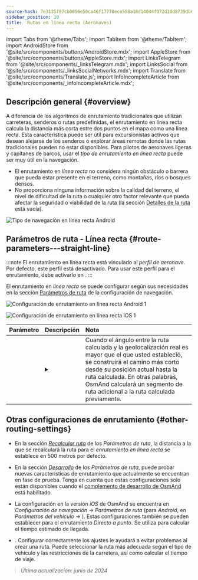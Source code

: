 ```yaml
---
source-hash: 7e3135f97cb0856e50ca46f17778ece558a18d14044f072d10d8739db6285192
sidebar_position: 10
title:  Rutas en línea recta (Aeronaves)
---
```

import Tabs from '@theme/Tabs';
import TabItem from '@theme/TabItem';
import AndroidStore from '@site/src/components/buttons/AndroidStore.mdx';
import AppleStore from '@site/src/components/buttons/AppleStore.mdx';
import LinksTelegram from '@site/src/components/_linksTelegram.mdx';
import LinksSocial from '@site/src/components/_linksSocialNetworks.mdx';
import Translate from '@site/src/components/Translate.js';
import InfoIncompleteArticle from '@site/src/components/_infoIncompleteArticle.mdx';


<InfoIncompleteArticle/>


## Descripción general {#overview}

A diferencia de los algoritmos de enrutamiento tradicionales que utilizan carreteras, senderos o rutas predefinidas, el enrutamiento en línea recta calcula la distancia más corta entre dos puntos en el mapa como una línea recta. Esta característica puede ser útil para excursionistas activos que desean alejarse de los senderos o explorar áreas remotas donde las rutas tradicionales pueden no estar disponibles. Para pilotos de aeronaves ligeras y capitanes de barcos, usar el *tipo de enrutamiento en línea recta* puede ser muy útil en la navegación.

<!-- ![Ejemplo de navegación en línea recta Android 1](@site/static/img/navigation/routing/straight_line_routing_andr_1.png) ![Ejemplo de navegación en línea recta Android 1](@site/static/img/navigation/routing/straight_line_routing_andr_2.png) -->

- El enrutamiento en *línea recta* no considera ningún obstáculo o barrera que pueda estar presente en el terreno, como montañas, ríos o bosques densos.
- No proporciona ninguna información sobre la calidad del terreno, el nivel de dificultad de la ruta o cualquier otro factor relevante que pueda afectar la seguridad o viabilidad de la ruta (la sección [Detalles de la ruta](../setup/route-details.md) está vacía).

![Tipo de navegación en línea recta Android](@site/static/img/navigation/routing/straight_line_routing_andr.png)


## Parámetros de ruta - Línea recta {#route-parameters---straight-line}

:::note
El enrutamiento en línea recta está vinculado al *perfil de aeronave*. Por defecto, este perfil está desactivado. Para usar este perfil para el enrutamiento, debe activarlo en *<Translate android="true" ids="shared_string_menu,shared_string_settings,application_profiles"/>*.
:::

El enrutamiento en *línea recta* se puede configurar según sus necesidades en la sección [Parámetros de ruta](../guidance/navigation-settings.md#route-parameters) de la configuración de navegación.

<Tabs groupId="operating-systems" queryString="current-os">

<TabItem value="android" label="Android">

![Configuración de enrutamiento en línea recta Android 1](@site/static/img/navigation/routing/aircraft_routing_andr.png)

</TabItem>

<TabItem value="ios" label="iOS">

![Configuración de enrutamiento en línea recta iOS 1](@site/static/img/navigation/routing/straight_line_ios.png)

</TabItem>

</Tabs>

| Parámetro | Descripción | Nota |
|:------------|:---------------|:---------------|
| *<Translate android="true" ids="recalc_angle_dialog_title"/>* | <details><summary> <Translate android="true" ids="recalc_angle_dialog_descr"/> </summary>![Recálculo en línea recta Android](@site/static/img/navigation/routing/straight_line_recalculation_andr.png) </details> | Cuando el ángulo entre la ruta calculada y la geolocalización real es mayor que el que usted estableció, se construirá el camino más corto desde su posición actual hasta la ruta calculada. En otras palabras, OsmAnd calculará un segmento de ruta adicional a la ruta calculada previamente. |


## Otras configuraciones de enrutamiento {#other-routing-settings}

- En la sección [*Recalcular ruta*](../../navigation/guidance/navigation-settings.md#recalculate-route) de los *Parámetros de ruta*, la distancia a la que se recalculará la ruta para el *enrutamiento en línea recta* se establece en 500 metros por defecto.

- En la sección [*Desarrollo*](../guidance/navigation-settings.md#development-settings) de los *Parámetros de ruta*, puede probar nuevas características de enrutamiento que actualmente se encuentran en fase de prueba. Tenga en cuenta que estas configuraciones solo están disponibles cuando el [complemento de desarrollo de OsmAnd](../../plugins/development.md) está habilitado.

- La configuración *[<Translate ios="true" ids="road_speeds"/>](../guidance/navigation-settings.md#road-speeds)* en la versión *iOS* de OsmAnd se encuentra en *Configuración de navegación → Parámetros de ruta* (para *Android*, en *Parámetros del vehículo → [<Translate android="true" ids="default_speed_setting_title"/>](../guidance/navigation-settings.md#default-speed--road-speeds)*). Estas configuraciones también se pueden establecer para el enrutamiento *Directo a punto*. Se utiliza para calcular el tiempo estimado de llegada.

- *[<Translate ios="true" ids="vehicle_parameters"/>](../guidance/navigation-settings.md#vehicle-parameters)*. Configurar correctamente los ajustes le ayudará a evitar problemas al crear una ruta. Puede seleccionar la ruta más adecuada según el tipo de vehículo y las restricciones de la carretera, así como calcular el tiempo de viaje.

> *Última actualización: junio de 2024*